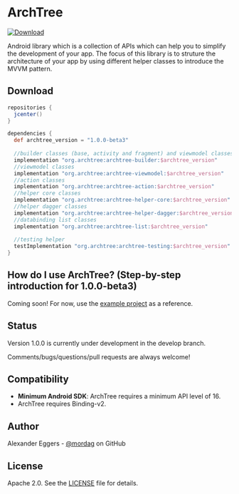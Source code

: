 ArchTree
=====

[![Download](https://api.bintray.com/packages/mordag/android/archtree-builder/images/download.svg) ](https://bintray.com/mordag/android/archtree-builder/_latestVersion)

Android library which is a collection of APIs which can help you to simplify the development of your app. The focus of this library is to struture the architecture of your app by using different helper classes to introduce the MVVM pattern.

Download
--------
```gradle
repositories {
  jcenter()
}

dependencies {
  def archtree_version = "1.0.0-beta3"
  
  //builder classes (base, activity and fragment) and viewmodel classes
  implementation "org.archtree:archtree-builder:$archtree_version"
  //viewmodel classes
  implementation "org.archtree:archtree-viewmodel:$archtree_version"
  //action classes
  implementation "org.archtree:archtree-action:$archtree_version"
  //helper core classes
  implementation "org.archtree:archtree-helper-core:$archtree_version"
  //helper dagger classes
  implementation "org.archtree:archtree-helper-dagger:$archtree_version"
  //databinding list classes
  implementation "org.archtree:archtree-list:$archtree_version"
  
  //testing helper
  testImplementation "org.archtree:archtree-testing:$archtree_version"
}
```

How do I use ArchTree? (Step-by-step introduction for 1.0.0-beta3)
-------------------
Coming soon! For now, use the [example project][3] as a reference.

Status
------
Version 1.0.0 is currently under development in the develop branch.

Comments/bugs/questions/pull requests are always welcome!

Compatibility
-------------

 * **Minimum Android SDK**: ArchTree requires a minimum API level of 16.
 * ArchTree requires Binding-v2.

Author
------
Alexander Eggers - [@mordag][2] on GitHub

License
-------
Apache 2.0. See the [LICENSE][1] file for details.


[1]: https://github.com/Mordag/archtree/blob/develop/LICENSE
[2]: https://github.com/Mordag
[3]: https://github.com/Mordag/archtree/tree/develop/examples
